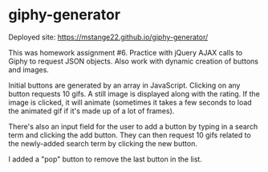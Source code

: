 # giphy-generator
Deployed site: https://mstange22.github.io/giphy-generator/

This was homework assignment #6. Practice with jQuery AJAX calls to Giphy to request JSON objects. Also work with dynamic creation of buttons and images.

Initial buttons are generated by an array in JavaScript. Clicking on any button requests 10 gifs. A still image is displayed along with the rating. If the image is clicked, it will animate (sometimes it takes a few seconds to load the animated gif if it's made up of a lot of frames).

There's also an input field for the user to add a button by typing in a search term and clicking the add button. They can then request 10 gifs related to the newly-added search term by clicking the new button.

I added a "pop" button to remove the last button in the list.
